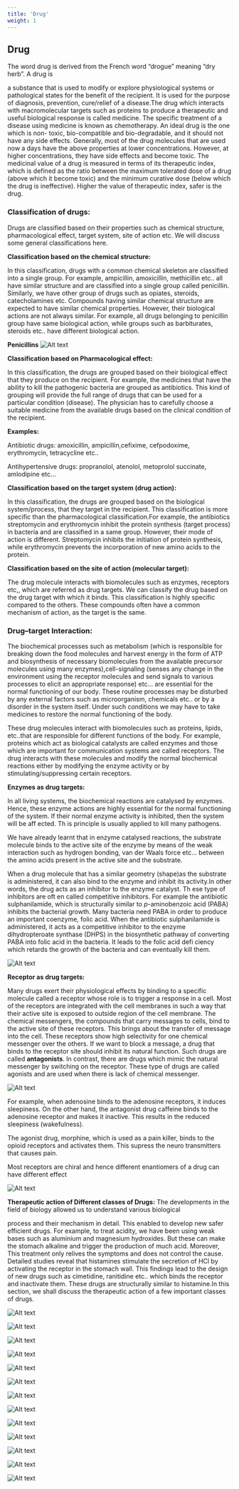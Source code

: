 ```yaml
---
title: 'Drug'
weight: 1
---
```




## Drug
 The word drug is derived from the French word “drogue” meaning “dry herb”. A drug is

a substance that is used to modify or explore physiological systems or pathological states for the benefit of the recipient. It is used for the purpose of diagnosis, prevention, cure/relief of a disease.The drug which interacts with macromolecular targets such as proteins to produce a therapeutic and useful biological response is called medicine. The specific treatment of a disease using medicine is known as chemotherapy. An ideal drug is the one which is non- toxic, bio-compatible and bio-degradable, and it should not have any side effects. Generally, most of the drug molecules that are used now a days have the above properties at lower concentrations. However, at higher concentrations, they have side effects and become toxic. The medicinal value of a drug is measured in terms of its therapeutic index, which is defined as the ratio between the maximum tolerated dose of a drug (above which it become toxic) and the minimum curative dose (below which the drug is ineffective). Higher the value of therapeutic index, safer is the drug.

### Classification of drugs:


Drugs are classified based on their properties such as chemical structure, pharmacological effect, target system, site of action etc. We will discuss some general classifications here.

**Classification based on the chemical structure:**

In this classification, drugs with a common chemical skeleton are classified into a single group. For example, ampicillin, amoxicillin, methicillin etc.. all have similar structure and are classified into a single group called penicillin. Similarly, we have other group of drugs such as opiates, steroids, catecholamines etc. Compounds having similar chemical structure are expected to have similar chemical properties. However, their biological actions are not always similar. For example, all drugs belonging to penicillin group have same biological action, while groups such as barbiturates, steroids etc.. have different biological action.

**Penicillins**
![Alt text](273-1.png)


**Classification based on Pharmacological effect:**

In this classification, the drugs are grouped based on their biological effect that they produce on the recipient. For example, the medicines that have the ability to kill the pathogenic bacteria are grouped as antibiotics. This kind of grouping will provide the full range of drugs that can be used for a particular condition (disease). The physician has to carefully choose a suitable medicine from the available drugs based on the clinical condition of the recipient.

**Examples:**

Antibiotic drugs: amoxicillin, ampicillin,cefixime, cefpodoxime, erythromycin, tetracycline etc..

Antihypertensive drugs: propranolol, atenolol, metoprolol succinate, amlodipine etc…

**Classification based on the target system (drug action):**

In this classification, the drugs are grouped based on the biological system/process, that they target in the recipient. This classification is more specific than the pharmacological classification.For example, the antibiotics streptomycin and erythromycin inhibit the protein synthesis (target process) in bacteria and are classified in a same group. However, their mode of action is different. Streptomycin inhibits the initiation of protein synthesis, while erythromycin prevents the incorporation of new amino acids to the protein.

**Classification based on the site of action (molecular target):**

The drug molecule interacts with biomolecules such as enzymes, receptors etc,, which are referred as drug targets. We can classify the drug based on the drug target with which it binds. This classification is highly specific compared to the others. These compounds often have a common mechanism of action, as the target is the same.

### Drug–target Interaction:


The biochemical processes such as metabolism (which is responsible for breaking down the food molecules and harvest energy in the form of ATP and biosynthesis of necessary biomolecules from the available precursor molecules using many enzymes),cell-signaling (senses any change in the environment using the receptor molecules and send signals to various processes to elicit an appropriate response) etc… are essential for the normal functioning of our body. These routine processes may be disturbed by any external factors such as microorganism, chemicals etc.. or by a disorder in the system itself. Under such conditions we may have to take medicines to restore the normal functioning of the body.

These drug molecules interact with biomolecules such as proteins, lipids, etc..that are responsible for different functions of the body. For example, proteins which act as biological catalysts are called enzymes and those which are important for communication systems are called receptors. The drug interacts with these molecules and modify the normal biochemical reactions either by modifying the enzyme activity or by stimulating/suppressing certain receptors.

**Enzymes as drug targets:**

In all living systems, the biochemical reactions are catalysed by enzymes. Hence, these enzyme actions are highly essential for the normal functioning of the system. If their normal enzyme activity is inhibited, then the system will be aff ected. Th is principle is usually applied to kill many pathogens.

We have already learnt that in enzyme catalysed reactions, the substrate molecule binds to the active site of the enzyme by means of the weak interaction such as hydrogen bonding, van der Waals force etc… between the amino acids present in the active site and the substrate.

When a drug molecule that has a similar geometry (shape)as the substrate is administered, it can also bind to the enzyme and inhibit its activity.In other words, the drug acts as an inhibitor to the enzyme catalyst. Th ese type of inhibitors are oft en called competitive inhibitors. For example the antibiotic sulphanilamide, which is structurally similar to _p_\-aminobenzoic acid (PABA) inhibits the bacterial growth. Many bacteria need PABA in order to produce an important coenzyme, folic acid. When the antibiotic sulphanilamide is administered, it acts as a competitive inhibitor to the enzyme dihydropteroate synthase (DHPS) in the biosynthetic pathway of converting PABA into folic acid in the bacteria. It leads to the folic acid defi ciency which retards the growth of the bacteria and can eventually kill them.

![Alt text](275-1.png)
<!-- NH2S

O

O

H2N

Sulphanilamide

O

HO

N

H

H

p-aminobenzoic acid

In certain enzymes, the inhibitor molecule binds to a diff erent binding site, which is commonly referred to as allosteric site, and causes a change in its active site geometry (shape). As a result, the substrate cannot bind to the enzyme. Th is type of inhibitors are called allosteric inhibitors.

NH2S

O

O

H2N

Sulphanilamide

O

HO

N

H

H

p-aminobenzoic acid

XII U15 Chemistry in Action.indd 275 2/19/2020 5:17:01 PM

www.tntextbooks.in -->


**Receptor as drug targets:**

Many drugs exert their physiological effects by binding to a specific molecule called a receptor whose role is to trigger a response in a cell. Most of the receptors are integrated with the cell membranes in such a way that their active site is exposed to outside region of the cell membrane. The chemical messengers, the compounds that carry messages to cells, bind to the active site of these receptors. This brings about the transfer of message into the cell. These receptors show high selectivity for one chemical messenger over the others. If we want to block a message, a drug that binds to the receptor site should inhibit its natural function. Such drugs are called **antagonists**. In contrast, there are drugs which mimic the natural messenger by switching on the receptor. These type of drugs are called agonists and are used when there is lack of chemical messenger.

![Alt text](276-1.png)

For example, when adenosine binds to the adenosine receptors, it induces sleepiness. On the other hand, the antagonist drug caffeine binds to the adenosine receptor and makes it inactive. This results in the reduced sleepiness (wakefulness).

The agonist drug, morphine, which is used as a pain killer, binds to the opioid receptors and activates them. This supress the neuro transmitters that causes pain.

Most receptors are chiral and hence different enantiomers of a drug can have different effect

![Alt text](277-1.png)

**Therapeutic action of Different classes of Drugs:** The developments in the field of biology allowed us to understand various biological

process and their mechanism in detail. This enabled to develop new safer efficient drugs. For example, to treat acidity, we have been using weak bases such as aluminium and magnesium hydroxides. But these can make the stomach alkaline and trigger the production of much acid. Moreover, This treatment only relives the symptoms and does not control the cause. Detailed studies reveal that histamines stimulate the secretion of HCl by activating the receptor in the stomach wall. This findings lead to the design of new drugs such as cimetidine, ranitidine etc.. which binds the receptor and inactivate them. These drugs are structurally similar to histamine.In this section, we shall discuss the therapeutic action of a few important classes of drugs.

![Alt text](277-2.png)

![Alt text](278-1.png)

![Alt text](278-2.png)

![Alt text](279-1.png)

![Alt text](279.2.png)

![Alt text](280-1.png)

![Alt text](280-2.png)

![Alt text](280-3.png)

![Alt text](281-1.png)

![Alt text](281-2.png)

![Alt text](281-3.png)

![Alt text](282-1.png)

![Alt text](282-2.png)


<!-- 
| Class of Drugs |Mode of action |Chemical structure of some important structures |
|------|------|------|
| 1) Tranquilizersey are neurologically active drugs. i) Major tranquilizers:Haloperidol, clozapineii) Minor tranquilizers:Diazepam (Valium), alprazolam |Acts on the central ner vous system by blocking the neurotransmitter Usdop easmine in the brainTreatment of stress, anxiety, depression, sleep disorders and severe mental diseases like schizophrenia |ON N ClNNNNClValium alprazolamClOHHaloperidolONF |
  

278

**2) Analgesics (Non – narcotic)** Analgesics reduce the pain without causing impairment of consciousness. **i) Anti- inflammatory drugs Example** Acetaminophen or paracetamol, Ibuprofen, Asprin. **ii) Antipyretics** Example **Salicylates** Acetylsalicylic acid (aspirin), **Acetaminophen or Paracetamol iii) Nonsteroidal anti-inflammatory drugs (NSAIDs)** Ibuprofen

They alleviate pain by reducing local inflammatory responses **Uses** Used for short-term pain relief and for modest painlike headache, muscle strain, bruising, or arthritis. These drugs have many other effects such as reducing fever (antipyretic) and preventing platelet coagulation. Due to this property, aspirin finds useful in the prevention of heart attacks Reduces fever by causing the hypothalamus to override a prostaglandin-induced increase in temperature..

O

O

C

COOH

CH3

Acetylsalicylic acid (aspirin)

OH O

N H

H3C

Paracetamol

HOOC

Ibuprofen

3**) Opioids (Narcotic Analgesics)**

**Examples**

Morphine, codeine

Relive pain and produce sleep. These drugs are addictive. In poisonous dose,these produces coma and ultimately death.

**Uses** Used for either short- term or long-term relief of severe pain. Mainly used for post operative pain, pain of terminal cancer.

O

HO

H

HO

H

N CH3

Morphine

O

O

H

HO

H

N CH3

H3C

codeine

XII U15 Chemistry in Action.indd 278 2/19/2020 5:17:09 PM

www.tntextbooks.in






| 2) Analgesics (Non – narcotic)Analgesics reduce the pain without causing impairment of consciousness. i) Anti-inammator y drugsExample Acetaminophen or paracetamol,Ibuprofen, Asprin.ii) AntipyreticsExample Salic ylatesAcetylsalicylic acid (aspirin), Acetaminophen or Paracetamoliii) Nonsteroidal anti-inammator y drugs (NSAIDs)Ibuprofen |ey alleviate pain by reducing local inUseasmmator y responsesUsed for short-term pain relief and for modest painlike headache, muscle strain, bruising, or arthritis.ese drugs have many other eects such as reducing fever (antipyretic) and preventing platelet coagulation. Due to this property, aspirin nds useful in the prevention of heart attacksReduces fever by causing the hypothalamus to override a prostaglandin-induced increase in temperature.. |OO C CHCOOH3Acetylsalicylic acid (aspirin)ParacetamolOHOH3C NHIbuprofenHOOC |
|------|------|------|
| 3) Opioids (NarcoticAnalgesics)Examples Morphine, codeine |Relive pain and produce sleep. ese drugs are addictive. In poisonous dose,these produces coma and ultimately deUs aes th.Used for either short-term or long-term relief of severe pain. Mainly used for post operative pain, pain of terminal cancer. |HOO HMorphineH N CH3HOOH3CO codein H eH N CH3HO |
  

279

**4) Anaesthetics**

i) Local anaesthetics

Examples

**Ester-linked local anaesthetic** - Procaine

**Amide-linked local anaesthetic** - Lidocaine

It causes loss of sensation, in the area in which it is applied without losing consciousness. They block pain perception that is transmitted via peripheral nerve fibres to the brain

**Uses** They are often used during minor surgical procedures.

NH2

O N

O

Procaine CH3

CH3

O

H N

H2C

N

CH3

CH3

H2 C

Lidocaine

ii) General anaesthetics

Example

**Intravenous general anaesthetics**– Propofol

**Inhalational general anaesthetics**\- Isoflurane

Cause a controlled and reversible loss of consciousness by affecting central nervous system

**Uses**

They are often used for major surgical procedures.

OH

CH

CH3

CH3

CH

CH3

H3C

Propofol

**5) Antacids**

**Examples**

Milk of Magnesia, Sodium bicarbonate, calcium bicarbonate, aluminium hydroxide

Ranitidine, Cemitidine

Omeprazole, rabeprazole

Neutralize the acid in the stomach that causes acidity.

**Uses**

To relieve symptoms such as burning sensation in the chest/ throat area (heart burns) caused by acid reflux.

Al OHHO

OH aluminium hydroxide

XII U15 Chemistry in Action.indd 279 2/19/2020 5:17:10 PM

www.tntextbooks.in






| 4) Anaestheticsi) Local anaestheticsExamples Ester-linked local anaesthetic - ProcaineAmide-linked local anaesthetic - Lidocaine |It causes loss of sensation, in the area in which it is applied without losing consciousness. ey block pain perception that is transmitted via peripheral ner ve bres to the brainUses ey are oen used during minor surgical procedures. |ON ProcaineONH2CH3 H HN C2N CHLidocaine 3O H CCH 2 CH3 3 |
|------|------|------|
| ii) General anaestheticsExample Intravenous general anaesthetics– PropofolInhalational general anaesthetics- Isourane |Cause a controlled and reversible loss of consciousness by aecting central ner vous systemUses ey are oen used for major surgical procedures. |CH OH CHCH 3 CH 3H C CH3 3Propofol |
| 5) AntacidsExamples Milk of Magnesia, Sodium bicarbonate, calcium bicarbonate, aluminium hydroxideR anitidine, CemitidineOmeprazole, rabeprazole |Neutralize the acid in the stomach that causes acidity.Uses To relieve symptoms such as burning sensation in the chest/throat area (heart burns) caused by acid reux. |HO OHAlOHaluminium hydroxide |
  

280

**6) Antihistamines**

Examples

Cetirizine, levocetirizine, desloratadine, brompheniramine

Terfenadine

Block histamine release from histamine-1 receptors

**Uses**

To provide relief from the allergic effects

N

N O

OH Cl

O

Cetirizine

**7) Antimicrobials**

i) Beta-Lactams

Examples

Penicillins, ampicillin, cephalosporins, carbapenems, and monobactams

Inhibits bacterial cell wall biosynthesis

**Uses**

To treat skin infections, dental infections, ear infections, respiratory tract infections, pneumonia, urinary tract infections, and gonorrhoea

N

S

CH3

CH3

O

OH

H N

C

O O

R H

Penicillins

O O

H N

NH2

N

S

H

CH3

CH3

O

OH

Ampicillin

ii) Macrolides

Examples

Erythromycin, azithromycin

Targets bacterial ribosomes and prevent protein production

**Uses**

To treat respiratory tract infections, genital, gastrointestinal tractand skin infections

O

O

OH HO

O O

O

OH

O

OH

O

O

N

OH

Erythromycin

XII U15 Chemistry in Action.indd 280 2/19/2020 5:17:11 PM

www.tntextbooks.in






| 6) AntihistaminesExamples Cetirizine, levocetirizine, desloratadine, brompheniramine Terfenadine |Block histamine release from histamine-1 receptorsUsesTo provide relief from the allergic eects |CN etirizineN OHCl OO |
|------|------|------|
| 7) Antimicrobialsi) B eta-LactamsExamples Penicillins, ampicillin, cephalosporins, carbapenems, and monobactams |Inhibits bacterial cell wall biosynthesisUses To treat skin infections, dental infections, ear infections, respirator y tract infections, pneumonia, urinar y tract infections, and gonorrhoea |H HR N SC CH3O N CHO Penicillins 3OHONH2 H HN S CH3AOmpicillin N CHO3OHO |
| ii) MacrolidesExamples Er ythromycin, azithromycin |Targets bacterial ribosomes and prevent protein productionUses To treat respirator y tract infections, genital, gastrointestinal tractand skin infections |OHOOH OOHO O NOHO OEr ytOhromycinOOH |
  

281

iii) Fluoroquinolones

Examples

Clinafloxacin, ciprofloxacin, levofloxacin

Inhibits bacterial enzyme DNA gyrase

**Uses**

To treat urinary tract infections, skin infections, and respiratory infections (such as sinusitis, pneumonia, bronchitis), pulmonary infections in cystic fibrosis

N

O

HOOC F

N

NH

Ciprofloxacin

iv) Tetracyclines

Examples

Doxycycline, minocycline, oxytetracycline

Inhibit the bacterial protein synthesis via interaction with the 30S subunit of the bacterial ribosome

**Uses**

Used in the treatment of peptic ulcer disease, infections of the respiratory tract, cholera, acne vulgaris.

OH O OH

OH

OH

OH

H

OH

H

O

NH2

O

N

Oxytetracycline

**v) Aminoglycosides**

Examples

Kanamycin, gentamicin, neomycin

Bind to the 30S subunit of the bacterial ribosome, thus stopping bacteria from making proteins

**Uses**

Used to treat infections caused by gram-negative bacteria

O H2N

O

NH2

O

O

HO H2N

OH

OH

OHOHOH

H2N

HO

Kanamycin

XII U15 Chemistry in Action.indd 281 2/19/2020 5:17:11 PM

www.tntextbooks.in






| iii) FluoroquinolonesExamples Clinaoxacin, ciprooxacin, levooxacin |Inhibits bacterial enzyme DNA g yraseUses To treat urinar y tract infections, skin infections, and respirator y infections (such as sinusitis, pneumonia, bronchitis), pulmonar y infections in cystic brosis |OHOOC FN NCiprooxacinNH |
|------|------|------|
| iv) TetracyclinesExamples Doxycycline, minocycline, oxytetracycline |Inhibit the bacterial protein synthesis via interaction with the 30S subunit of the bacterial ribosomeUses Used in the treatment of peptic ulcer disease, infections of the respirator y tract, cholera, acne vulgaris. |OH O OH O OOHNH2Oxytetracycline OHH HOH OH N |
| v) AminoglycosidesExamples Kanamycin, gentamicin, neomycin |Bind to the 30S subunit of the bacterial ribosome, thus stopping bacteria from making proteinsUses Used to treat infections caused by gram-negative bacteria |OH OH OHH N O O OH2O OHO H NKanamycin NH OH2 2HO H N2 |
  

282

**8) Antiseptics**

Examples

Hydrogen peroxide, povidone-iodine, benzalkonium chloride

Stop or slow down the growth of microorganisms – Applied to living tissue

**Uses**

To reduce the risk of infection during surgery and other procedures

Povidone-iodine

**9) Disinfectants**

Examples

Chlorine compounds, alcohol, Hydrogen peroxide.

Stop or slow down the growth of microorganisms – Generally used on inanimate objects

O O

H

H

Hydrogen peroxide

**10) Antifertility drugs**

**Example**

**Synthetic oestrogen** \- Ethynylestradiol, Menstranol

**Synthetic Progesterone** - Norethindrone, Norethynodrel

Th ese synthetic hormones that suppresses ovulation/ fertilisation.

**Uses**

Used in birth control pills.

Ethynylestradiol -->
